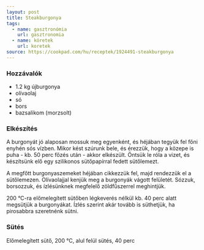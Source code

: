```yaml
---
layout: post
title: Steakburgonya
tags:
  - name: gasztronómia
    url: gasztronomia
  - name: köretek
    url: koretek
source: https://cookpad.com/hu/receptek/1924491-steakburgonya
---
```


### Hozzávalók
 - 1.2 kg újburgonya
 - olívaolaj
 - só
 - bors
 - bazsalikom (morzsolt)


### Elkészítés
A burgonyát jó alaposan mossuk meg egyenként, és héjában tegyük fel főni enyhén
sós vízben. Mikor kést szúrunk bele, és érezzük, hogy a közepe is puha - kb. 50
perc főzés után - akkor elkészült. Öntsük le róla a vizet, és készítsünk elő
egy szilikonos sütőpapírral fedett sütőlemezt.

A megfőtt burgonyaszemeket héjában cikkezzük fel, majd rendezzük el a
sütőlemezen. Olívaolajjal kenjük meg a burgonyák vágott felületét. Sózzuk,
borsozzuk, és ízlésünknek megfelelő zöldfűszerrel meghintjük.

200 °C-ra előmelegített sütőben légkeverés nélkül kb. 40 perc alatt megsütjük a
burgonyákat. Ízlés szerint akár tovább is süthetjük, ha pirosabbra szeretnénk
sütni.


### Sütés
Előmelegített sütő, 200 °C, alul felül sütés, 40 perc
